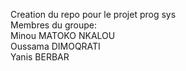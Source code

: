 ﻿Creation du repo pour le projet prog sys\
Membres du groupe:\
Minou MATOKO NKALOU\
Oussama DIMOQRATI\
Yanis BERBAR
 
 
